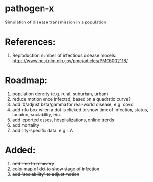 # pathogen-x
 Simulation of disease transmission in a population

# References:
1. Reproduction number of infectious disease models: https://www.ncbi.nlm.nih.gov/pmc/articles/PMC6002118/

# Roadmap:
1. population density (e.g. rural, suburban, urban)
2. reduce motion once infected, based on a quadratic curve?
3. add r0/adjust beta/gamma for real-world disease, e.g. covid
4. add info box when a dot is clicked to show time of infection, status, location, sociability, etc.
5. add reported cases, hospitalizations, online trends
6. add mortality
7. add city-specific data, e.g. LA

# Added:
1. ~~add time to recovery~~
2. ~~color map of dot to show stage of infection~~
3. ~~add "sociability" to adjust motion~~
